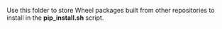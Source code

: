 Use this folder to store Wheel packages built from other repositories to install in the **pip_install.sh** script.
